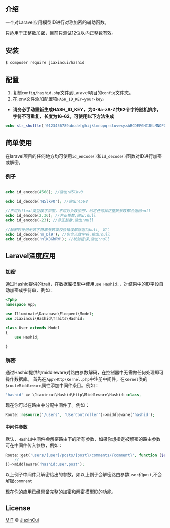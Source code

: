 ## 介绍
一个对Laravel应用模型ID进行对称加密的辅助函数。

只适用于正整数加密，目前只测试12位以内正整数有效。
## 安装
```sh
$ composer require jiaxincui/hashid
```
## 配置
1. 复制`config/hashid.php`文件到Laravel项目的`config`文件夹。
2. 在.env文件添加配置项`HASH_ID_KEY=your-key`。
* **请务必手动重新生成HASH_ID_KEY，为0-9a-zA-Z共62个字符随机排序，字符不可重复，长度为16-62，可使用以下方法生成**
```php
echo str_shuffle('0123456789abcdefghijklmnopqrstuvwxyzABCDEFGHIJKLMNOPQRSTUVWXYZ');
```
## 简单使用
在laravel项目的任何地方均可使用`id_encode()`和`id_decode()`函数对ID进行加密或解密。

### 例子
```php

echo id_encode(4568); //输出:N5lkv0
  
echo id_decode('N5lkvO'); //输出:4568
  
//不可对float类型数字加密，不可对负数加密，给定任何非正整数参数都会返回null
echo id_encode(2.36); //非正整数,输出:null
echo id_encode(-23); //非正整数,输出:null
  
//解密时任何无效字符串参数或校验错误都将返回null, 如：
echo id_decode('m_Dl9'); //包含无效字符,输出:null
echo id_decode('nlK8GhRW'); //校验错误,输出:null

```
## Laravel深度应用
### 加密

通过Hashid提供的trait，在数据库模型中使用`use Hashid;`，对结果中的ID字段自动加密成字符串，例如：
```php
<?php
namespace App;
  
use Illuminate\Database\Eloquent\Model;
use Jiaxincui\Hashid\Traits\Hashid;
 
class User extends Model
{
    use Hashid;

}

```
### 解密

通过Hashid提供的middleware对路由参数解码，在控制器中无需做任何处理即可操作数据库。
首先在`App\Http\Kernel.php`中注册中间件，在`Kernel`类的`$routeMiddleware`属性添加中间件条目。例如：
```php
'hashid' => \Jiaxincui\Hashid\Http\Middleware\Hashid::class,
```
现在你可以在路由中分配中间件了。例如：
```php
Route::resource('/users', 'UserController')->middleware('hashid');
```
#### 中间件参数
默认，`Hashid`中间件会解密路由下的所有参数，如果你想指定被解密的路由参数可在中间件传入参数，例如：
```php
Route::get('users/{user}/posts/{post}/comments/{comment}', function ($user, $post, $comment) {
    //
})->middleware('hashid:user,post');

```
以上例子中间件只解密给出的参数，如以上例子会解密路由参数`user`和`post`,不会解密`commnent`

现在你的应用已经具备完整的加密和解密模型ID的功能。

## License

[MIT](https://github.com/jiaxincui/hashid/blob/master/LICENSE.md) © [JiaxinCui](https://github.com/jiaxincui)